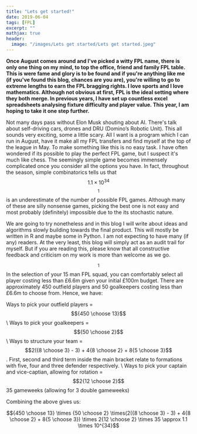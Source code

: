 ```yaml
---
title: "Lets get started!"
date: 2019-06-04
tags: [FPL]
excerpt: ""
mathjax: true
header:
  image: "/images/Lets get started/Lets get started.jpeg"
---
```


**Once August comes around and I've picked a witty FPL name, there is only one thing on my mind, to top the office, friend and family FPL table. This is were fame and glory is to be found and if you're anything like me (if you've found this blog, chances are you are), you're willing to go to extreme lengths to earn the FPL bragging rights. I love sports and I love mathematics. Although not obvious at first, FPL is the ideal setting where they both merge. In previous years, I have set up countless excel spreadsheets analysing fixture difficulty and player value. This year, I am hoping to take it one step further.**

Not many days pass without Elon Musk  shouting about AI. There's talk about self-driving cars, drones and DRU (Domino’s Robotic Unit). This all sounds very exciting, some a little scary. All I want is a program which I can run in August, have it make all my FPL transfers and find myself at the top of the league in May. To make something like this is no easy task. I have often wondered if its possible to play the perfect FPL game, but I suspect it's much like chess. The seemingly simple game becomes immensely complicated once you consider all the options you have. In fact, throughout the season, simple combinatorics tells us that $$1.1 \times 10^{34}$$ $$^1$$ is an underestimate of the number of possible FPL games. Although many of these are silly nonsense games, picking the best one is not easy and most probably (definitely) impossible due to the its stochastic nature.

We are going to try nonetheless and in this blog I will write about ideas and algorithms slowly building towards the final product. This will mostly be written in R and maybe some in Python. I am not expecting to have many (if any) readers. At the very least, this blog will simply act as an audit trail for myself. But if you are reading this, please know that all constructive feedback and criticism on my work is more than welcome as we go.

$$^1$$ In the selection of your 15 man FPL squad, you can comfortably select all player costing less than £6.6m given your initial £100m budget. There are approximately 450 outfield players and 50 goalkeepers costing less than £6.6m to choose from.
Hence, we have:

Ways to pick your outfield players = $${450 \choose 13}$$ \\
Ways to pick your goalkeepers = $${50 \choose 2}$$ \\
Ways to structure your team = $$2({8 \choose 3} - 3) + 4{8 \choose 2} + 8{5 \choose 3}$$.  First, second and third term inside the main bracket relate to formations with five, four and three defender respectively. \\
Ways to pick your captain and vice-captian, allowing for rotation = $$2{12 \choose 2}$$
35 gameweeks (allowing for 3 double gameweeks)

Combining the above gives us:

$${450 \choose 13} \times {50 \choose 2} \times(2({8 \choose 3} - 3) + 4{8 \choose 2} + 8{5 \choose 3}) \times 2{12 \choose 2} \times 35 \approx 1.1 \times 10^{34}$$
